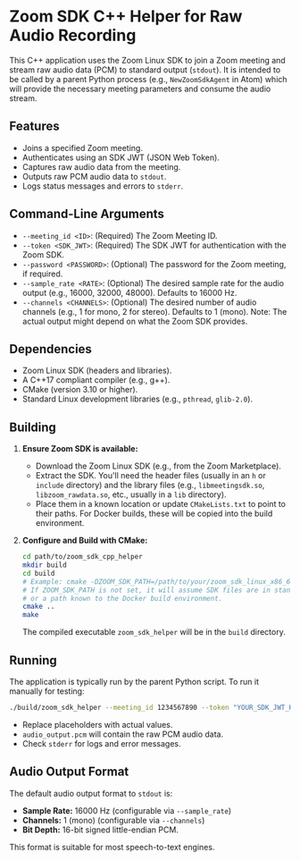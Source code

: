 # Zoom SDK C++ Helper for Raw Audio Recording

This C++ application uses the Zoom Linux SDK to join a Zoom meeting and stream raw audio data (PCM) to standard output (`stdout`). It is intended to be called by a parent Python process (e.g., `NewZoomSdkAgent` in Atom) which will provide the necessary meeting parameters and consume the audio stream.

## Features

*   Joins a specified Zoom meeting.
*   Authenticates using an SDK JWT (JSON Web Token).
*   Captures raw audio data from the meeting.
*   Outputs raw PCM audio data to `stdout`.
*   Logs status messages and errors to `stderr`.

## Command-Line Arguments

*   `--meeting_id <ID>`: (Required) The Zoom Meeting ID.
*   `--token <SDK_JWT>`: (Required) The SDK JWT for authentication with the Zoom SDK.
*   `--password <PASSWORD>`: (Optional) The password for the Zoom meeting, if required.
*   `--sample_rate <RATE>`: (Optional) The desired sample rate for the audio output (e.g., 16000, 32000, 48000). Defaults to 16000 Hz.
*   `--channels <CHANNELS>`: (Optional) The desired number of audio channels (e.g., 1 for mono, 2 for stereo). Defaults to 1 (mono). Note: The actual output might depend on what the Zoom SDK provides.

## Dependencies

*   Zoom Linux SDK (headers and libraries).
*   A C++17 compliant compiler (e.g., g++).
*   CMake (version 3.10 or higher).
*   Standard Linux development libraries (e.g., `pthread`, `glib-2.0`).

## Building

1.  **Ensure Zoom SDK is available:**
    *   Download the Zoom Linux SDK (e.g., from the Zoom Marketplace).
    *   Extract the SDK. You'll need the header files (usually in an `h` or `include` directory) and the library files (e.g., `libmeetingsdk.so`, `libzoom_rawdata.so`, etc., usually in a `lib` directory).
    *   Place them in a known location or update `CMakeLists.txt` to point to their paths. For Docker builds, these will be copied into the build environment.

2.  **Configure and Build with CMake:**
    ```bash
    cd path/to/zoom_sdk_cpp_helper
    mkdir build
    cd build
    # Example: cmake -DZOOM_SDK_PATH=/path/to/your/zoom_sdk_linux_x86_64_VERSION ..
    # If ZOOM_SDK_PATH is not set, it will assume SDK files are in standard system paths
    # or a path known to the Docker build environment.
    cmake ..
    make
    ```
    The compiled executable `zoom_sdk_helper` will be in the `build` directory.

## Running

The application is typically run by the parent Python script. To run it manually for testing:

```bash
./build/zoom_sdk_helper --meeting_id 1234567890 --token "YOUR_SDK_JWT_HERE" --password "OPTIONAL_PASSWORD" > audio_output.pcm
```

*   Replace placeholders with actual values.
*   `audio_output.pcm` will contain the raw PCM audio data.
*   Check `stderr` for logs and error messages.

## Audio Output Format

The default audio output format to `stdout` is:
*   **Sample Rate:** 16000 Hz (configurable via `--sample_rate`)
*   **Channels:** 1 (mono) (configurable via `--channels`)
*   **Bit Depth:** 16-bit signed little-endian PCM.

This format is suitable for most speech-to-text engines.
